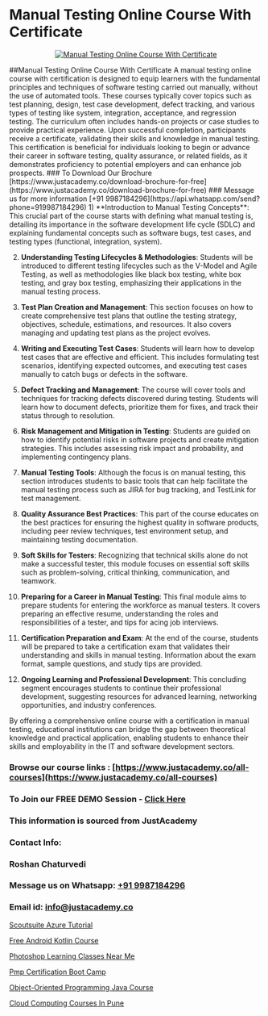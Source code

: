 # Manual Testing Online Course With Certificate

<p align="center">
  <a href="https://justacademy.co/program-detail/software-testing">
    <img src="https://justacademy.co/storage2/program_images/1704700438.webp" alt="Manual Testing Online Course With Certificate">
  </a>
</p>
##Manual Testing Online Course With Certificate
A manual testing online course with certification is designed to equip learners with the fundamental principles and techniques of software testing carried out manually, without the use of automated tools. These courses typically cover topics such as test planning, design, test case development, defect tracking, and various types of testing like system, integration, acceptance, and regression testing. The curriculum often includes hands-on projects or case studies to provide practical experience. Upon successful completion, participants receive a certificate, validating their skills and knowledge in manual testing. This certification is beneficial for individuals looking to begin or advance their career in software testing, quality assurance, or related fields, as it demonstrates proficiency to potential employers and can enhance job prospects.
### To Download Our Brochure [https://www.justacademy.co/download-brochure-for-free](https://www.justacademy.co/download-brochure-for-free)
### Message us for more information [+91 9987184296](https://api.whatsapp.com/send?phone=919987184296)
1) **Introduction to Manual Testing Concepts**: This crucial part of the course starts with defining what manual testing is, detailing its importance in the software development life cycle (SDLC) and explaining fundamental concepts such as software bugs, test cases, and testing types (functional, integration, system).

2) **Understanding Testing Lifecycles & Methodologies**: Students will be introduced to different testing lifecycles such as the V-Model and Agile Testing, as well as methodologies like black box testing, white box testing, and gray box testing, emphasizing their applications in the manual testing process.

3) **Test Plan Creation and Management**: This section focuses on how to create comprehensive test plans that outline the testing strategy, objectives, schedule, estimations, and resources. It also covers managing and updating test plans as the project evolves.

4) **Writing and Executing Test Cases**: Students will learn how to develop test cases that are effective and efficient. This includes formulating test scenarios, identifying expected outcomes, and executing test cases manually to catch bugs or defects in the software.

5) **Defect Tracking and Management**: The course will cover tools and techniques for tracking defects discovered during testing. Students will learn how to document defects, prioritize them for fixes, and track their status through to resolution.

6) **Risk Management and Mitigation in Testing**: Students are guided on how to identify potential risks in software projects and create mitigation strategies. This includes assessing risk impact and probability, and implementing contingency plans.

7) **Manual Testing Tools**: Although the focus is on manual testing, this section introduces students to basic tools that can help facilitate the manual testing process such as JIRA for bug tracking, and TestLink for test management.

8) **Quality Assurance Best Practices**: This part of the course educates on the best practices for ensuring the highest quality in software products, including peer review techniques, test environment setup, and maintaining testing documentation.

9) **Soft Skills for Testers**: Recognizing that technical skills alone do not make a successful tester, this module focuses on essential soft skills such as problem-solving, critical thinking, communication, and teamwork.

10) **Preparing for a Career in Manual Testing**: This final module aims to prepare students for entering the workforce as manual testers. It covers preparing an effective resume, understanding the roles and responsibilities of a tester, and tips for acing job interviews.

11) **Certification Preparation and Exam**: At the end of the course, students will be prepared to take a certification exam that validates their understanding and skills in manual testing. Information about the exam format, sample questions, and study tips are provided.

12) **Ongoing Learning and Professional Development**: This concluding segment encourages students to continue their professional development, suggesting resources for advanced learning, networking opportunities, and industry conferences.

By offering a comprehensive online course with a certification in manual testing, educational institutions can bridge the gap between theoretical knowledge and practical application, enabling students to enhance their skills and employability in the IT and software development sectors.

### Browse our course links : [https://www.justacademy.co/all-courses](https://www.justacademy.co/all-courses) 
### To Join our FREE DEMO Session - [Click Here](https://www.justacademy.co/register-for-course-demo)


### This information is sourced from JustAcademy
### Contact Info:
### Roshan Chaturvedi
### Message us on Whatsapp: [+91 9987184296](https://api.whatsapp.com/send?phone=919987184296)
### Email id: [info@justacademy.co](mailto:info@justacademy.co)
                
[Scoutsuite Azure Tutorial](https://www.linkedin.com/pulse/scoutsuite-azure-tutorial-justacademy-chennai-qhcuc?trackingId=D%2Fdufc92H3RYtaM6NrvUww%3D%3D&lipi=urn%3Ali%3Apage%3Ad_flagship3_company_admin%3BjPw0ei4cQfe0InHd%2FK206Q%3D%3D)

[Free Android Kotlin Course](https://www.linkedin.com/pulse/free-android-kotlin-course-justacademy-cupertino-cqxwf/)

[Photoshop Learning Classes Near Me](https://medium.com/@roneet705/photoshop-learning-classes-near-me-bbabfab27219)

[Pmp Certification Boot Camp](https://medium.com/@kumarishimmi99/pmp-certification-boot-camp-7ae86f0bf8d8)

[Object-Oriented Programming Java Course](https://justacademyin.github.io/justacademy/object-oriented-programming-java-course)

[Cloud Computing Courses In Pune](https://justacademyin.github.io/justacademy/cloud-computing-courses-in-pune)

